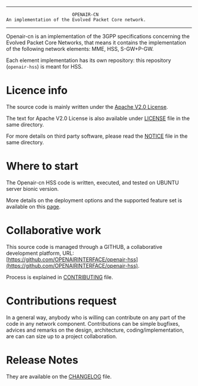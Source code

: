 ------------------------------------------------------------------------------

                             OPENAIR-CN
    An implementation of the Evolved Packet Core network.
    
------------------------------------------------------------------------------
    
  Openair-cn is an implementation of the 3GPP specifications concerning the 
  Evolved Packet Core Networks, that means it contains the implementation of the
  following network elements: MME, HSS, S-GW+P-GW.
  
  Each element implementation has its own repository: this repository (`openair-hss`) is meant for HSS.

# Licence info  

  The source code is mainly written under the [Apache V2.0 License](http://www.apache.org/licenses/LICENSE-2.0). 

  The text for Apache V2.0 License is also available under [LICENSE](LICENSE) file in the same directory.

  For more details on third party software, please read the [NOTICE](NOTICE) file in the same directory.
   

# Where to start

  The Openair-cn HSS code is written, executed, and tested on UBUNTU server bionic version.

  More details on the deployment options and the supported feature set is available on this [page](docs/FEATURE_SET.md).

# Collaborative work

  This source code is managed through a GITHUB, a collaborative development 
  platform, URL: [https://github.com/OPENAIRINTERFACE/openair-hss](https://github.com/OPENAIRINTERFACE/openair-hss).

  Process is explained in [CONTRIBUTING](CONTRIBUTING.md) file.

# Contributions request

  In a general way, anybody who is willing can contribute on any part of the 
  code in any network component. Contributions can be simple bugfixes, advices
  and remarks on the design, architecture, coding/implementation, are can can 
  size up to a project collaboration.

# Release Notes

  They are available on the [CHANGELOG](CHANGELOG.md) file.

